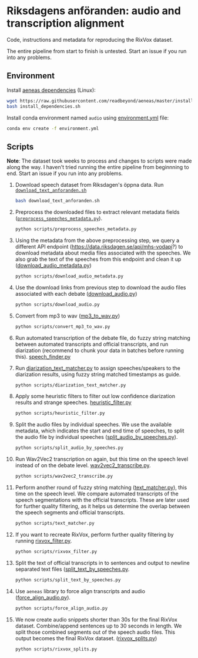 # Riksdagens anföranden: audio and transcription alignment

Code, instructions and metadata for reproducing the RixVox dataset.

The entire pipeline from start to finish is untested. Start an issue if you run into any problems.

## Environment

Install [aeneas dependencies](https://github.com/readbeyond/aeneas/blob/master/wiki/INSTALL.md) (Linux):

```bash
wget https://raw.githubusercontent.com/readbeyond/aeneas/master/install_dependencies.sh
bash install_dependencies.sh
```

Install conda environment named `audio` using [environment.yml](https://github.com/kb-labb/riksdagen_anforanden/blob/main/environment.yml) file:

```bash
conda env create -f environment.yml
```

## Scripts

**Note**: The dataset took weeks to process and changes to scripts were made along the way. I haven't tried running the entire pipeline from beginnning to end. Start an issue if you run into any problems.

1. Download speech dataset from Riksdagen's öppna data. Run [`download_text_anforanden.sh`](https://github.com/kb-labb/riksdagen_anforanden/blob/main/download_text_anforanden.sh) 
  
    ```bash
    bash download_text_anforanden.sh
    ```

2. Preprocess the downloaded files to extract relevant metadata fields ([`preprocess_speeches_metadata.py`](https://github.com/kb-labb/riksdagen_anforanden/blob/main/scripts/preprocess_speeches_metadata.py)).

    ```bash
    python scripts/preprocess_speeches_metadata.py
    ```

3. Using the metadata from the above preprocessing step, we query a different API endpoint (https://data.riksdagen.se/api/mhs-vodapi?) to download metadata about media files associated with the speeches. We also grab the text of the speeches from this endpoint and clean it up ([download_audio_metadata.py](https://github.com/kb-labb/riksdagen_anforanden/blob/main/scripts/download_audio_metadata.py))

    ```bash
    python scripts/download_audio_metadata.py
    ```

4. Use the download links from previous step to download the audio files associated with each debate ([download_audio.py](https://github.com/kb-labb/riksdagen_anforanden/blob/main/scripts/download_audio.py))

    ```bash
    python scripts/download_audio.py
    ```

5. Convert from mp3 to wav ([mp3_to_wav.py](https://github.com/kb-labb/riksdagen_anforanden/blob/main/scripts/mp3_to_wav.py))

    ```bash
    python scripts/convert_mp3_to_wav.py
    ```

6. Run automated transcription of the debate file, do fuzzy string matching between automated transcripts and official transcripts, and run diarization (recommend to chunk your data in batches before running this). [speech_finder.py](https://github.com/kb-labb/riksdagen_anforanden/blob/main/scripts/speech_finder.py)

7. Run [diarization_text_matcher.py](https://github.com/kb-labb/riksdagen_anforanden/blob/main/scripts/diarization_text_matcher.py) to assign speeches/speakers to the diarization results, using fuzzy string matched timestamps as guide.

    ```bash
    python scripts/diarization_text_matcher.py
    ```

8. Apply some heuristic filters to filter out low confidence diarization results and strange speeches. [heuristic_filter.py](https://github.com/kb-labb/riksdagen_anforanden/blob/main/scripts/heuristic_filter.py)

    ```bash
    python scripts/heuristic_filter.py
    ```

9. Split the audio files by individual speeches. We use the available metadata, which indicates the start and end time of speeches, to split the audio file by individual speeches ([split_audio_by_speeches.py](https://github.com/kb-labb/riksdagen_anforanden/blob/main/scripts/split_audio_by_speeches.py)).
        
    ```bash
    python scripts/split_audio_by_speeches.py
    ```

10. Run Wav2Vec2 transcription on again, but this time on the speech level instead of on the debate level. [wav2vec2_transcribe.py](https://github.com/kb-labb/riksdagen_anforanden/blob/main/scripts/wav2vec2_transcribe.py).

    ```bash
    python scripts/wav2vec2_transcribe.py
    ```

11. Perform another round of fuzzy string matching ([text_matcher.py](https://github.com/kb-labb/riksdagen_anforanden/blob/main/scripts/text_matcher.py)), this time on the speech level. We compare automated transcripts of the speech segmentations with the official transcripts. These are later used for further quality filtering, as it helps us determine the overlap between the speech segments and official transcripts.

    ```bash
    python scripts/text_matcher.py
    ```
12. If you want to recreate RixVox, perform further quality filtering by running [rixvox_filter.py](https://github.com/kb-labb/riksdagen_anforanden/blob/main/scripts/rixvox_filter.py).
    
    ```bash
    python scripts/rixvox_filter.py
    ```

13. Split the text of official transcripts in to sentences and output to newline separated text files ([split_text_by_speeches.py](https://github.com/kb-labb/riksdagen_anforanden/blob/main/scripts/split_text_by_speeches.py).

    ```bash
    python scripts/split_text_by_speeches.py
    ```

14. Use `aeneas` library to force align transcripts and audio ([force_align_audio.py](https://github.com/kb-labb/riksdagen_anforanden/blob/main/scripts/force_align_audio.py)).

    ```bash
    python scripts/force_align_audio.py
    ```

15. We now create audio snippets shorter than 30s for the final RixVox dataset. Combine/append sentences up to 30 seconds in length. We split those combined segments out of the speech audio files. This output becomes the final RixVox dataset. ([rixvox_splits.py](https://github.com/kb-labb/riksdagen_anforanden/blob/main/scripts/rixvox_splits.py))

    ```bash
    python scripts/rixvox_splits.py
    ```
